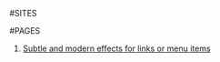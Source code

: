 #SITES

#PAGES
1. [Subtle and modern effects for links or menu items](http://tympanus.net/Development/CreativeLinkEffects/)
